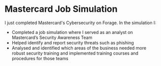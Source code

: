 # Mastercard Job Simulation
I just completed Mastercard's Cybersecurity on Forage. In the simulation I:
* Completed a job simulation where I served as an analyst on Mastercard’s Security Awareness Team 
* Helped identify and report security threats such as phishing 
* Analysed and identified which areas of the business needed more robust security training and implemented training courses and procedures for those teams
